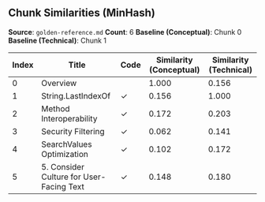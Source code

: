 ## Chunk Similarities (MinHash)

**Source**: `golden-reference.md`
**Count**: 6
**Baseline (Conceptual)**: Chunk 0
**Baseline (Technical)**: Chunk 1

| Index | Title | Code | Similarity (Conceptual) | Similarity (Technical) |
|-------|-------|------|-------------------------|------------------------|
| 0 | Overview |  | 1.000 | 0.156 |
| 1 | String.LastIndexOf | ✓ | 0.156 | 1.000 |
| 2 | Method Interoperability | ✓ | 0.172 | 0.203 |
| 3 | Security Filtering | ✓ | 0.062 | 0.141 |
| 4 | SearchValues Optimization | ✓ | 0.102 | 0.172 |
| 5 | 5. Consider Culture for User-Facing Text | ✓ | 0.148 | 0.180 |

